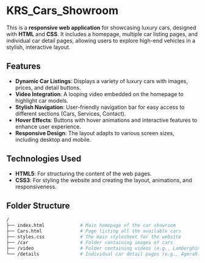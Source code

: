 # KRS_Cars_Showroom

This is a **responsive web application** for showcasing luxury cars, designed with **HTML** and **CSS**. It includes a homepage, multiple car listing pages, and individual car detail pages, allowing users to explore high-end vehicles in a stylish, interactive layout.

## Features

- **Dynamic Car Listings**: Displays a variety of luxury cars with images, prices, and detail buttons.
- **Video Integration**: A looping video embedded on the homepage to highlight car models.
- **Stylish Navigation**: User-friendly navigation bar for easy access to different sections (Cars, Services, Contact).
- **Hover Effects**: Buttons with hover animations and interactive features to enhance user experience.
- **Responsive Design**: The layout adapts to various screen sizes, including desktop and mobile.

## Technologies Used

- **HTML5**: For structuring the content of the web pages.
- **CSS3**: For styling the website and creating the layout, animations, and responsiveness.

## Folder Structure

```bash
/
├── index.html             # Main homepage of the car showroom
├── Cars.html              # Page listing all the available cars
├── styles.css             # The main stylesheet for the website
├── /car                   # Folder containing images of cars
├── /video                 # Folder containing videos (e.g., Lamborghini_Revuelto_2.mp4)
└── /details               # Individual car detail pages (e.g., AgeraR.html, pagani.html)
